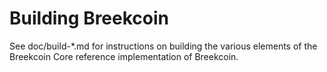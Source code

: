Building Breekcoin
================

See doc/build-*.md for instructions on building the various
elements of the Breekcoin Core reference implementation of Breekcoin.
